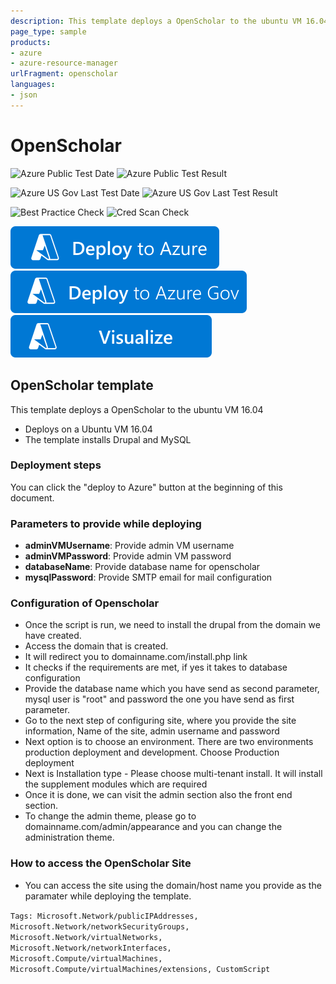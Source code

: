 ```yaml
---
description: This template deploys a OpenScholar to the ubuntu VM 16.04
page_type: sample
products:
- azure
- azure-resource-manager
urlFragment: openscholar
languages:
- json
---
```

# OpenScholar

![Azure Public Test Date](https://azurequickstartsservice.blob.core.windows.net/badges/application-workloads/openscholar/openscholar/PublicLastTestDate.svg)
![Azure Public Test Result](https://azurequickstartsservice.blob.core.windows.net/badges/application-workloads/openscholar/openscholar/PublicDeployment.svg)

![Azure US Gov Last Test Date](https://azurequickstartsservice.blob.core.windows.net/badges/application-workloads/openscholar/openscholar/FairfaxLastTestDate.svg)
![Azure US Gov Last Test Result](https://azurequickstartsservice.blob.core.windows.net/badges/application-workloads/openscholar/openscholar/FairfaxDeployment.svg)

![Best Practice Check](https://azurequickstartsservice.blob.core.windows.net/badges/application-workloads/openscholar/openscholar/BestPracticeResult.svg)
![Cred Scan Check](https://azurequickstartsservice.blob.core.windows.net/badges/application-workloads/openscholar/openscholar/CredScanResult.svg)

[![Deploy To Azure](https://raw.githubusercontent.com/Azure/azure-quickstart-templates/master/1-CONTRIBUTION-GUIDE/images/deploytoazure.svg?sanitize=true)](https://portal.azure.com/#create/Microsoft.Template/uri/https%3A%2F%2Fraw.githubusercontent.com%2FAzure%2Fazure-quickstart-templates%2Fmaster%2Fapplication-workloads%2Fopenscholar%2Fopenscholar%2Fazuredeploy.json)
[![Deploy To Azure US Gov](https://raw.githubusercontent.com/Azure/azure-quickstart-templates/master/1-CONTRIBUTION-GUIDE/images/deploytoazuregov.svg?sanitize=true)](https://portal.azure.us/#create/Microsoft.Template/uri/https%3A%2F%2Fraw.githubusercontent.com%2FAzure%2Fazure-quickstart-templates%2Fmaster%2Fapplication-workloads%2Fopenscholar%2Fopenscholar%2Fazuredeploy.json)
[![Visualize](https://raw.githubusercontent.com/Azure/azure-quickstart-templates/master/1-CONTRIBUTION-GUIDE/images/visualizebutton.svg?sanitize=true)](http://armviz.io/#/?load=https%3A%2F%2Fraw.githubusercontent.com%2FAzure%2Fazure-quickstart-templates%2Fmaster%2Fapplication-workloads%2Fopenscholar%2Fopenscholar%2Fazuredeploy.json)

## OpenScholar template

This template deploys a OpenScholar to the ubuntu VM 16.04
* Deploys on a Ubuntu VM 16.04
* The template installs Drupal and MySQL

### Deployment steps

You can click the "deploy to Azure" button at the beginning of this document.

### Parameters to provide while deploying

+ **adminVMUsername**: Provide admin VM username
+ **adminVMPassword**: Provide admin VM password
+ **databaseName**: Provide database name for openscholar
+ **mysqlPassword**: Provide SMTP email for mail configuration

### Configuration of Openscholar

* Once the script is run, we need to install the drupal from the domain we have created.
* Access the domain that is created.
* It will redirect you to domainname.com/install.php link
* It checks if the requirements are met, if yes it takes to database configuration
* Provide the database name which you have send as second parameter, mysql user is "root" and password the one you have send as first parameter.
* Go to the next step of configuring site, where you provide the site information, Name of the site, admin username and password
* Next option is to choose an environment. There are two environments production deployment and development. Choose Production deployment
* Next is Installation type - Please choose multi-tenant install. It will install the supplement modules which are required
* Once it is done, we can visit the admin section also the front end section.
* To change the admin theme, please go to domainname.com/admin/appearance and you can change the administration theme.

### How to access the OpenScholar Site
* You can access the site using the domain/host name you provide as the paramater while deploying the template.

`Tags: Microsoft.Network/publicIPAddresses, Microsoft.Network/networkSecurityGroups, Microsoft.Network/virtualNetworks, Microsoft.Network/networkInterfaces, Microsoft.Compute/virtualMachines, Microsoft.Compute/virtualMachines/extensions, CustomScript`
